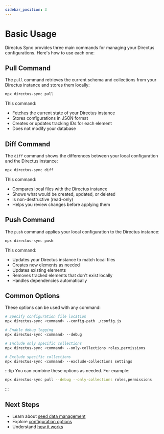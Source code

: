 ```yaml
---
sidebar_position: 3
---
```


# Basic Usage

Directus Sync provides three main commands for managing your Directus configurations. Here's how to use each one:

## Pull Command

The `pull` command retrieves the current schema and collections from your Directus instance and stores them locally:

```bash
npx directus-sync pull
```

This command:
- Fetches the current state of your Directus instance
- Stores configurations in JSON format
- Creates or updates tracking IDs for each element
- Does not modify your database

## Diff Command

The `diff` command shows the differences between your local configuration and the Directus instance:

```bash
npx directus-sync diff
```

This command:
- Compares local files with the Directus instance
- Shows what would be created, updated, or deleted
- Is non-destructive (read-only)
- Helps you review changes before applying them

## Push Command

The `push` command applies your local configuration to the Directus instance:

```bash
npx directus-sync push
```

This command:
- Updates your Directus instance to match local files
- Creates new elements as needed
- Updates existing elements
- Removes tracked elements that don't exist locally
- Handles dependencies automatically

## Common Options

These options can be used with any command:

```bash
# Specify configuration file location
npx directus-sync <command> --config-path ./config.js

# Enable debug logging
npx directus-sync <command> --debug

# Include only specific collections
npx directus-sync <command> --only-collections roles,permissions

# Exclude specific collections
npx directus-sync <command> --exclude-collections settings
```

:::tip
You can combine these options as needed. For example:
```bash
npx directus-sync pull --debug --only-collections roles,permissions
```
:::

## Next Steps

- Learn about [seed data management](../features/seed.md)
- Explore [configuration options](../features/configuration.md)
- Understand [how it works](../core-concepts/how-it-works.md) 